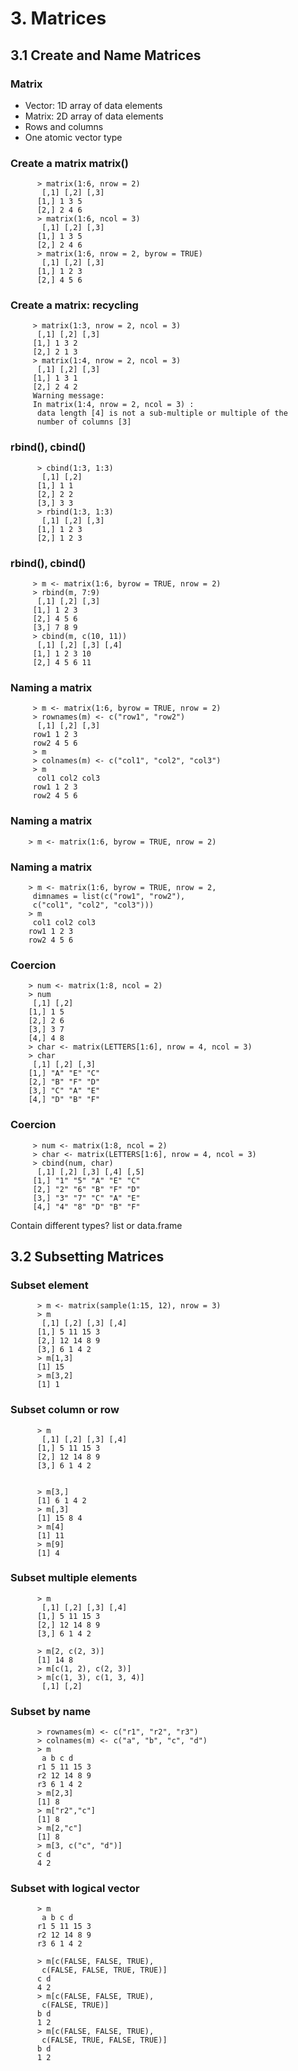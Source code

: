 # 3. Matrices

## 3.1 Create and Name Matrices

### Matrix
* Vector: 1D array of data elements
* Matrix: 2D array of data elements
* Rows and columns
* One atomic vector type


### Create a matrix matrix()

          > matrix(1:6, nrow = 2)
           [,1] [,2] [,3]
          [1,] 1 3 5
          [2,] 2 4 6
          > matrix(1:6, ncol = 3)
           [,1] [,2] [,3]
          [1,] 1 3 5
          [2,] 2 4 6
          > matrix(1:6, nrow = 2, byrow = TRUE)
           [,1] [,2] [,3]
          [1,] 1 2 3
          [2,] 4 5 6


### Create a matrix: recycling

         > matrix(1:3, nrow = 2, ncol = 3)
          [,1] [,2] [,3]
         [1,] 1 3 2
         [2,] 2 1 3
         > matrix(1:4, nrow = 2, ncol = 3)
          [,1] [,2] [,3]
         [1,] 1 3 1
         [2,] 2 4 2
         Warning message:
         In matrix(1:4, nrow = 2, ncol = 3) :
          data length [4] is not a sub-multiple or multiple of the
          number of columns [3]
 
 
### rbind(), cbind()

          > cbind(1:3, 1:3)
           [,1] [,2]
          [1,] 1 1
          [2,] 2 2
          [3,] 3 3
          > rbind(1:3, 1:3)
           [,1] [,2] [,3]
          [1,] 1 2 3
          [2,] 1 2 3


### rbind(), cbind()

         > m <- matrix(1:6, byrow = TRUE, nrow = 2)
         > rbind(m, 7:9)
          [,1] [,2] [,3]
         [1,] 1 2 3
         [2,] 4 5 6
         [3,] 7 8 9
         > cbind(m, c(10, 11))
          [,1] [,2] [,3] [,4]
         [1,] 1 2 3 10
         [2,] 4 5 6 11


### Naming a matrix

         > m <- matrix(1:6, byrow = TRUE, nrow = 2)
         > rownames(m) <- c("row1", "row2")
          [,1] [,2] [,3]
         row1 1 2 3
         row2 4 5 6
         > m
         > colnames(m) <- c("col1", "col2", "col3")
         > m
          col1 col2 col3
         row1 1 2 3
         row2 4 5 6


### Naming a matrix

        > m <- matrix(1:6, byrow = TRUE, nrow = 2) 


### Naming a matrix

        > m <- matrix(1:6, byrow = TRUE, nrow = 2,
         dimnames = list(c("row1", "row2"),
         c("col1", "col2", "col3")))
        > m
         col1 col2 col3
        row1 1 2 3
        row2 4 5 6


### Coercion

        > num <- matrix(1:8, ncol = 2)
        > num
         [,1] [,2]
        [1,] 1 5
        [2,] 2 6
        [3,] 3 7
        [4,] 4 8
        > char <- matrix(LETTERS[1:6], nrow = 4, ncol = 3)
        > char
         [,1] [,2] [,3]
        [1,] "A" "E" "C"
        [2,] "B" "F" "D"
        [3,] "C" "A" "E"
        [4,] "D" "B" "F" 


### Coercion

         > num <- matrix(1:8, ncol = 2)
         > char <- matrix(LETTERS[1:6], nrow = 4, ncol = 3)
         > cbind(num, char)
          [,1] [,2] [,3] [,4] [,5]
         [1,] "1" "5" "A" "E" "C"
         [2,] "2" "6" "B" "F" "D"
         [3,] "3" "7" "C" "A" "E"
         [4,] "4" "8" "D" "B" "F"

Contain different types? list or data.frame



## 3.2 Subsetting Matrices

### Subset element

          > m <- matrix(sample(1:15, 12), nrow = 3)
          > m
           [,1] [,2] [,3] [,4]
          [1,] 5 11 15 3
          [2,] 12 14 8 9
          [3,] 6 1 4 2
          > m[1,3]
          [1] 15
          > m[3,2]
          [1] 1


### Subset column or row

          > m
           [,1] [,2] [,3] [,4]
          [1,] 5 11 15 3
          [2,] 12 14 8 9
          [3,] 6 1 4 2


          > m[3,]
          [1] 6 1 4 2
          > m[,3]
          [1] 15 8 4
          > m[4]
          [1] 11
          > m[9]
          [1] 4



### Subset multiple elements

          > m
           [,1] [,2] [,3] [,4]
          [1,] 5 11 15 3
          [2,] 12 14 8 9
          [3,] 6 1 4 2

          > m[2, c(2, 3)]
          [1] 14 8
          > m[c(1, 2), c(2, 3)]
          > m[c(1, 3), c(1, 3, 4)]
           [,1] [,2]

 
### Subset by name

          > rownames(m) <- c("r1", "r2", "r3")
          > colnames(m) <- c("a", "b", "c", "d")
          > m
           a b c d
          r1 5 11 15 3
          r2 12 14 8 9
          r3 6 1 4 2
          > m[2,3]
          [1] 8
          > m["r2","c"]
          [1] 8
          > m[2,"c"]
          [1] 8
          > m[3, c("c", "d")]
          c d
          4 2 


### Subset with logical vector 

          > m
           a b c d
          r1 5 11 15 3
          r2 12 14 8 9
          r3 6 1 4 2

          > m[c(FALSE, FALSE, TRUE),
           c(FALSE, FALSE, TRUE, TRUE)]
          c d
          4 2
          > m[c(FALSE, FALSE, TRUE),
           c(FALSE, TRUE)]
          b d
          1 2
          > m[c(FALSE, FALSE, TRUE),
           c(FALSE, TRUE, FALSE, TRUE)]
          b d
          1 2
